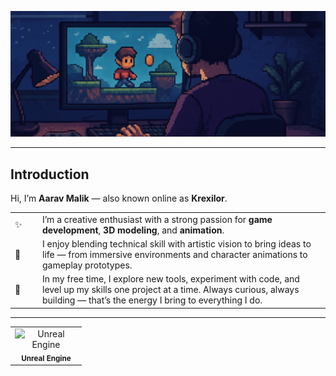 ![Banner](https://github.com/Krexilor/Krexilor/blob/main/Media/Banners/Github_Banner.png)

---

## Introduction
Hi, I’m **Aarav Malik** — also known online as **Krexilor**.

<table>
  <tr>
    <td style="width: 30px">✨</td>
    <td>I’m a creative enthusiast with a strong passion for <strong>game development</strong>, <strong>3D modeling</strong>, and <strong>animation</strong>.</td>
  </tr>
  <tr>
    <td>🎨</td>
    <td>I enjoy blending technical skill with artistic vision to bring ideas to life — from immersive environments and character animations to gameplay prototypes.</td>
  </tr>
  <tr>
    <td>🧪</td>
    <td>In my free time, I explore new tools, experiment with code, and level up my skills one project at a time. Always curious, always building — that’s the energy I bring to everything I do.</td>
  </tr>
</table>

  ---

  <table>
    <tr>
      <td align="center" width="100">
        <img src="https://github.com/Krexilor/Krexilor/blob/main/Media/Logos/unreal.png" width="40" alt="Unreal Engine"/><br>
        <sub><b>Unreal Engine</b></sub>
      </td>
    </tr>
  </table>
